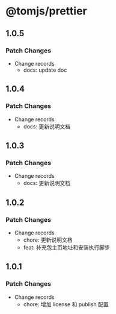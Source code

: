 # @tomjs/prettier

## 1.0.5

### Patch Changes

- Change records
  - docs: update doc

## 1.0.4

### Patch Changes

- Change records
  - docs: 更新说明文档

## 1.0.3

### Patch Changes

- Change records
  - docs: 更新说明文档

## 1.0.2

### Patch Changes

- Change records
  - chore: 更新说明文档
  - feat: 补充包主页地址和安装执行脚步

## 1.0.1

### Patch Changes

- Change records
  - chore: 增加 license 和 publish 配置
